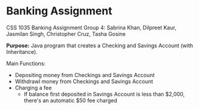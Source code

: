 # Banking Assignment
CSS 1035 Banking Assignment
Group 4: Sabrina Khan, Dilpreet Kaur, Jasmilan Singh, Christopher Cruz, Tasha Gosine

**Purpose:** Java program that creates a Checking and Savings Account (with Inheritance).

Main Functions:
- Depositing money from Checkings and Savings Account
- Withdrawl money from Checkings and Savings Account
- Charging a fee
  - If balance first deposited in Savings Account is less than $2,000, there's an automatic $50 fee charged
